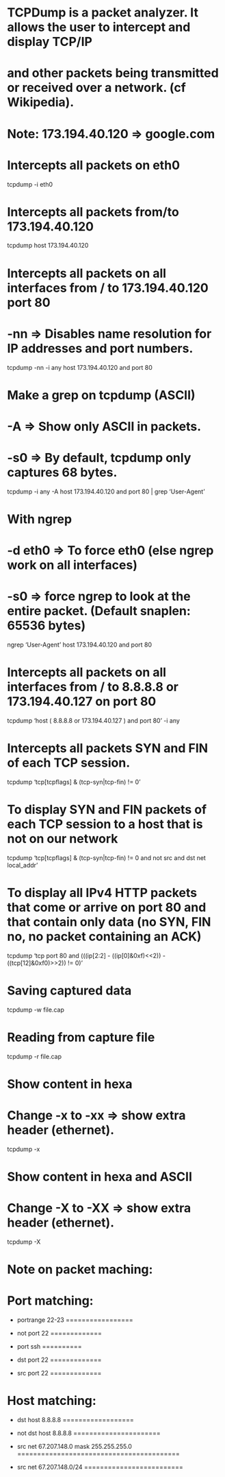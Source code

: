 TCPDump is a packet analyzer. It allows the user to intercept and display TCP/IP
================================================================================

and other packets being transmitted or received over a network. (cf Wikipedia).
===============================================================================

Note: 173.194.40.120 =&gt; google.com
=====================================

Intercepts all packets on eth0
==============================

tcpdump -i eth0

Intercepts all packets from/to 173.194.40.120
=============================================

tcpdump host 173.194.40.120

Intercepts all packets on all interfaces from / to 173.194.40.120 port 80
=========================================================================

-nn =&gt; Disables name resolution for IP addresses and port numbers.
=====================================================================

tcpdump -nn -i any host 173.194.40.120 and port 80

Make a grep on tcpdump (ASCII)
==============================

-A =&gt; Show only ASCII in packets.
====================================

-s0 =&gt; By default, tcpdump only captures 68 bytes.
=====================================================

tcpdump -i any -A host 173.194.40.120 and port 80 | grep ‘User-Agent’

With ngrep
==========

-d eth0 =&gt; To force eth0 (else ngrep work on all interfaces)
===============================================================

-s0 =&gt; force ngrep to look at the entire packet. (Default snaplen: 65536 bytes)
==================================================================================

ngrep ‘User-Agent’ host 173.194.40.120 and port 80

Intercepts all packets on all interfaces from / to 8.8.8.8 or 173.194.40.127 on port 80
=======================================================================================

tcpdump ‘host ( 8.8.8.8 or 173.194.40.127 ) and port 80’ -i any

Intercepts all packets SYN and FIN of each TCP session.
=======================================================

tcpdump ‘tcp\[tcpflags\] & (tcp-syn|tcp-fin) != 0’

To display SYN and FIN packets of each TCP session to a host that is not on our network
=======================================================================================

tcpdump ‘tcp\[tcpflags\] & (tcp-syn|tcp-fin) != 0 and not src and dst net local\_addr’

To display all IPv4 HTTP packets that come or arrive on port 80 and that contain only data (no SYN, FIN no, no packet containing an ACK)
========================================================================================================================================

tcpdump ‘tcp port 80 and (((ip\[2:2\] - ((ip\[0\]&0xf)&lt;&lt;2)) - ((tcp\[12\]&0xf0)&gt;&gt;2)) != 0)’

Saving captured data
====================

tcpdump -w file.cap

Reading from capture file
=========================

tcpdump -r file.cap

Show content in hexa
====================

Change -x to -xx =&gt; show extra header (ethernet).
====================================================

tcpdump -x

Show content in hexa and ASCII
==============================

Change -X to -XX =&gt; show extra header (ethernet).
====================================================

tcpdump -X

Note on packet maching:
=======================

Port matching:
==============

- portrange 22-23
=================

- not port 22
=============

- port ssh
==========

- dst port 22
=============

- src port 22
=============

Host matching:
==============

- dst host 8.8.8.8
==================

- not dst host 8.8.8.8
======================

- src net 67.207.148.0 mask 255.255.255.0
=========================================

- src net 67.207.148.0/24
=========================
